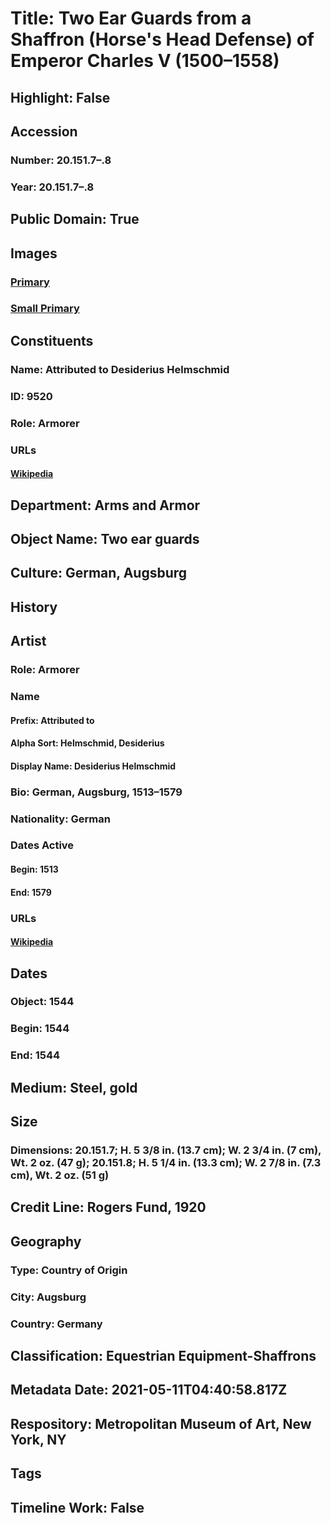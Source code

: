 # Title: Two Ear Guards from a Shaffron (Horse's Head Defense) of Emperor Charles V (1500–1558)
## Highlight: False
## Accession
### Number: 20.151.7–.8
### Year: 20.151.7–.8
## Public Domain: True
## Images
### [Primary](https://images.metmuseum.org/CRDImages/aa/original/DP108821.jpg)
### [Small Primary](https://images.metmuseum.org/CRDImages/aa/web-large/DP108821.jpg)
## Constituents
### Name: Attributed to Desiderius Helmschmid
### ID: 9520
### Role: Armorer
### URLs
#### [Wikipedia](https://www.wikidata.org/wiki/Q55910574)
## Department: Arms and Armor
## Object Name: Two ear guards
## Culture: German, Augsburg
## History
## Artist
### Role: Armorer
### Name
#### Prefix: Attributed to
#### Alpha Sort: Helmschmid, Desiderius
#### Display Name: Desiderius Helmschmid
### Bio: German, Augsburg, 1513–1579
### Nationality: German
### Dates Active
#### Begin: 1513
#### End: 1579
### URLs
#### [Wikipedia](https://www.wikidata.org/wiki/Q55910574)
## Dates
### Object: 1544
### Begin: 1544
### End: 1544
## Medium: Steel, gold
## Size
### Dimensions: 20.151.7; H. 5 3/8 in. (13.7 cm); W. 2 3/4 in. (7 cm), Wt. 2 oz. (47 g); 20.151.8; H. 5 1/4 in. (13.3 cm); W. 2 7/8 in. (7.3 cm), Wt. 2 oz. (51 g)
## Credit Line: Rogers Fund, 1920
## Geography
### Type: Country of Origin
### City: Augsburg
### Country: Germany
## Classification: Equestrian Equipment-Shaffrons
## Metadata Date: 2021-05-11T04:40:58.817Z
## Respository: Metropolitan Museum of Art, New York, NY
## Tags
## Timeline Work: False
